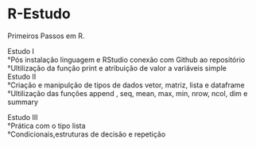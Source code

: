 # R-Estudo

Primeiros Passos em R.

Estudo  I<br>
°Pós instalação linguagem e RStudio conexão com Github ao repositório<br>
°Ultilização da função print e atribuição de valor a variáveis simple
<br>
Estudo  II<br>
°Criação e manipulção de tipos de dados vetor, matriz, lista e dataframe<br>
°Ultilização das funções append , seq, mean, max, min, nrow, ncol, dim 
e summary<br>

Estudo  III<br>
°Prática com o tipo lista <br>
°Condicionais,estruturas de decisão e repetição<br>
